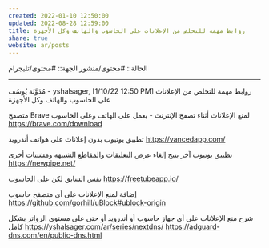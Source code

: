 ```yaml
---
created: 2022-01-10 12:50:00
updated: 2022-08-28 12:59:00
title: روابط مهمة للتخلص من الإعلانات على الحاسوب والهاتف وكل الأجهزة
share: true
website: ar/posts
---
```


الحالة:: #محتوى/منشور
الجهة:: #محتوى/تليجرام

---

مُدَوَّنَة يُوسُف - yshalsager, [1/10/22 12:50 PM]
روابط مهمة للتخلص من الإعلانات على الحاسوب والهاتف وكل الأجهزة

متصفح Brave لمنع الإعلانات أثناء تصفح الإنترنت - يعمل على الهاتف وعلى الحاسوب
<https://brave.com/download>

تطبيق يوتيوب بدون إعلانات على هواتف أندرويد
<https://vancedapp.com/>

تطبيق يوتيوب آخر يتيح إلغاء عرض التعليقات والمقاطع الشبيهة ومشتتات أخرى
<https://newpipe.net/>

نفس السابق لكن على الحاسوب
<https://freetubeapp.io/>

إضافة لمنع الإعلانات على أي متصفح حاسوب
<https://github.com/gorhill/uBlock#ublock-origin>

شرح منع الإعلانات على أي جهاز حاسوب أو أندرويد أو حتى على مستوى الرواتر بشكل كامل
<https://yshalsager.com/ar/series/nextdns/>
<https://adguard-dns.com/en/public-dns.html>

